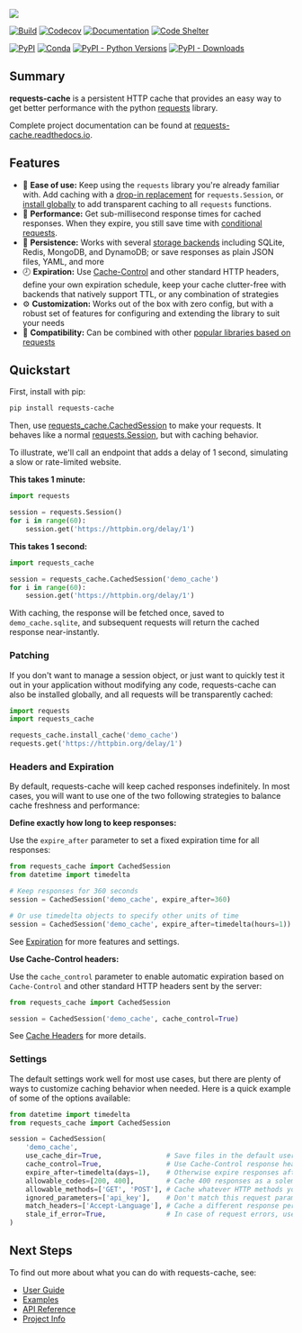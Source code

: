 [![](docs/_static/requests-cache-logo-header.png)](https://requests-cache.readthedocs.io)

[![Build](https://github.com/requests-cache/requests-cache/actions/workflows/build.yml/badge.svg?branch=main)](https://github.com/requests-cache/requests-cache/actions)
[![Codecov](https://codecov.io/gh/requests-cache/requests-cache/branch/main/graph/badge.svg?token=FnybzVWbt2)](https://codecov.io/gh/requests-cache/requests-cache)
[![Documentation](https://img.shields.io/readthedocs/requests-cache/latest)](https://requests-cache.readthedocs.io/en/stable/)
[![Code Shelter](https://www.codeshelter.co/static/badges/badge-flat.svg)](https://www.codeshelter.co/)

[![PyPI](https://img.shields.io/pypi/v/requests-cache?color=blue)](https://pypi.org/project/requests-cache)
[![Conda](https://img.shields.io/conda/vn/conda-forge/requests-cache?color=blue)](https://anaconda.org/conda-forge/requests-cache)
[![PyPI - Python Versions](https://img.shields.io/pypi/pyversions/requests-cache)](https://pypi.org/project/requests-cache)
[![PyPI - Downloads](https://img.shields.io/pypi/dm/requests-cache?color=blue)](https://pypi.org/project/requests-cache)

## Summary
**requests-cache** is a persistent HTTP cache that provides an easy way to get better
performance with the python [requests](https://requests.readthedocs.io/) library.

<!-- RTD-IGNORE -->
Complete project documentation can be found at [requests-cache.readthedocs.io](https://requests-cache.readthedocs.io).
<!-- END-RTD-IGNORE -->

## Features
* 🍰 **Ease of use:** Keep using the `requests` library you're already familiar with. Add caching
  with a [drop-in replacement](https://requests-cache.readthedocs.io/en/stable/user_guide/general.html#sessions)
  for `requests.Session`, or
  [install globally](https://requests-cache.readthedocs.io/en/stable/user_guide/general.html#patching)
  to add transparent caching to all `requests` functions.
* 🚀 **Performance:** Get sub-millisecond response times for cached responses. When they expire, you
  still save time with
  [conditional requests](https://requests-cache.readthedocs.io/en/stable/user_guide/headers.html#conditional-requests).
* 💾 **Persistence:** Works with several
  [storage backends](https://requests-cache.readthedocs.io/en/stable/user_guide/backends.html)
  including SQLite, Redis, MongoDB, and DynamoDB; or save responses as plain JSON files, YAML,
  and more
* 🕗 **Expiration:** Use
  [Cache-Control](https://requests-cache.readthedocs.io/en/stable/user_guide/headers.html#cache-control)
  and other standard HTTP headers, define your own expiration schedule, keep your cache clutter-free
  with backends that natively support TTL, or any combination of strategies
* ⚙️ **Customization:** Works out of the box with zero config, but with a robust set of features for
  configuring and extending the library to suit your needs
* 🧩 **Compatibility:** Can be combined with other
  [popular libraries based on requests](https://requests-cache.readthedocs.io/en/stable/user_guide/compatibility.html)

## Quickstart
First, install with pip:
```bash
pip install requests-cache
```

Then, use [requests_cache.CachedSession](https://requests-cache.readthedocs.io/en/stable/modules/requests_cache.session.html)
to make your requests. It behaves like a normal
[requests.Session](https://requests.readthedocs.io/en/latest/user/advanced/#session-objects),
but with caching behavior.

To illustrate, we'll call an endpoint that adds a delay of 1 second, simulating a slow or
rate-limited website.

**This takes 1 minute:**
```python
import requests

session = requests.Session()
for i in range(60):
    session.get('https://httpbin.org/delay/1')
```

**This takes 1 second:**
```python
import requests_cache

session = requests_cache.CachedSession('demo_cache')
for i in range(60):
    session.get('https://httpbin.org/delay/1')
```

With caching, the response will be fetched once, saved to `demo_cache.sqlite`, and subsequent
requests will return the cached response near-instantly.

### Patching
If you don't want to manage a session object, or just want to quickly test it out in your
application without modifying any code, requests-cache can also be installed globally, and all
requests will be transparently cached:
```python
import requests
import requests_cache

requests_cache.install_cache('demo_cache')
requests.get('https://httpbin.org/delay/1')
```

### Headers and Expiration
By default, requests-cache will keep cached responses indefinitely. In most cases, you will want to
use one of the two following strategies to balance cache freshness and performance:

**Define exactly how long to keep responses:**

Use the `expire_after` parameter to set a fixed expiration time for all responses:
```python
from requests_cache import CachedSession
from datetime import timedelta

# Keep responses for 360 seconds
session = CachedSession('demo_cache', expire_after=360)

# Or use timedelta objects to specify other units of time
session = CachedSession('demo_cache', expire_after=timedelta(hours=1))
```
See [Expiration](https://requests-cache.readthedocs.io/en/stable/user_guide/expiration.html) for
more features and settings.

**Use Cache-Control headers:**

Use the `cache_control` parameter to enable automatic expiration based on `Cache-Control` and other
standard HTTP headers sent by the server:
```python
from requests_cache import CachedSession

session = CachedSession('demo_cache', cache_control=True)
```
See [Cache Headers](https://requests-cache.readthedocs.io/en/stable/user_guide/headers.html)
for more details.


### Settings
The default settings work well for most use cases, but there are plenty of ways to customize
caching behavior when needed. Here is a quick example of some of the options available:
```python
from datetime import timedelta
from requests_cache import CachedSession

session = CachedSession(
    'demo_cache',
    use_cache_dir=True,                # Save files in the default user cache dir
    cache_control=True,                # Use Cache-Control response headers for expiration, if available
    expire_after=timedelta(days=1),    # Otherwise expire responses after one day
    allowable_codes=[200, 400],        # Cache 400 responses as a solemn reminder of your failures
    allowable_methods=['GET', 'POST'], # Cache whatever HTTP methods you want
    ignored_parameters=['api_key'],    # Don't match this request param, and redact if from the cache
    match_headers=['Accept-Language'], # Cache a different response per language
    stale_if_error=True,               # In case of request errors, use stale cache data if possible
)
```

<!-- RTD-IGNORE -->
## Next Steps
To find out more about what you can do with requests-cache, see:

* [User Guide](https://requests-cache.readthedocs.io/en/stable/user_guide.html)
* [Examples](https://requests-cache.readthedocs.io/en/stable/examples.html)
* [API Reference](https://requests-cache.readthedocs.io/en/stable/reference.html)
* [Project Info](https://requests-cache.readthedocs.io/en/stable/project_info.html)
<!-- END-RTD-IGNORE -->
